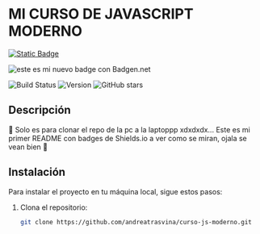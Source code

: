 # MI CURSO DE JAVASCRIPT MODERNO

[![Static Badge](https://img.shields.io/badge/Mi%20primer%20badge-Creado%20por%20mi%20misma%20jiji-%23ffb9dc?style=plastic&logo=github&logoColor=%23ffb9dc&labelColor=%23ffffff)](https://github.com/andreatrasvina)

![este es mi nuevo badge con Badgen.net](https://badgen.net/static/🧽/hola%20esponga/fff198?labelColor=ffffff)


![Build Status](https://img.shields.io/badge/build-passing-brightgreen)
![Version](https://img.shields.io/badge/version-1.0.0-blue)
![GitHub stars](https://img.shields.io/github/stars/usuario/repo?style=social)

## Descripción

🌷 Solo es para clonar el repo de la pc a la laptoppp xdxdxdx... Este es mi primer README con badges de Shields.io a ver como se miran, ojala se vean bien 🌷

## Instalación

Para instalar el proyecto en tu máquina local, sigue estos pasos:

1. Clona el repositorio:
   ```bash
   git clone https://github.com/andreatrasvina/curso-js-moderno.git
